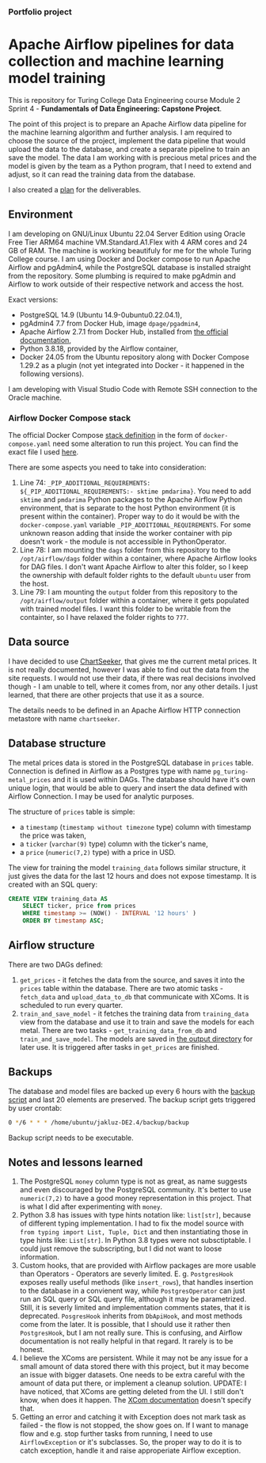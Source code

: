 ### Portfolio project
# Apache Airflow pipelines for data collection and machine learning model training

This is repository for Turing College Data Engineering course Module 2 Sprint 4 - **Fundamentals of Data Engineering: Capstone Project**.

The point of this project is to prepare an Apache Airflow data pipeline for the machine learning algorithm and further analysis. I am required to choose the source of the project, implement the data pipeline that would upload the data to the database, and create a separate pipeline to train an save the model. The data I am working with is precious metal prices and the model is given by the team as a Python program, that I need to extend and adjust, so it can read the training data from the database.

I also created a [plan](doc/PLAN.md) for the deliverables.

## Environment

I am developing on GNU/Linux Ubuntu 22.04 Server Edition using Oracle Free Tier ARM64 machine VM.Standard.A1.Flex with 4 ARM cores and 24 GB of RAM. The machine is working beautifuly for me for the whole Turing College course. I am using Docker and Docker compose to run Apache Airflow and pgAdmin4, while the PostgreSQL database is installed straight from the repository. Some plumbing is required to make pgAdmin and Airflow to work outside of their respective network and access the host.

Exact versions:
* PostgreSQL 14.9 (Ubuntu 14.9-0ubuntu0.22.04.1),
* pgAdmin4 7.7 from Docker Hub, image `dpage/pgadmin4`,
* Apache Airflow 2.7.1 from Docker Hub, installed from [the official documentation](https://airflow.apache.org/docs/apache-airflow/stable/howto/docker-compose/index.html),
* Python 3.8.18, provided by the Airflow container,
* Docker 24.05 from the Ubuntu repository along with Docker Compose 1.29.2 as a plugin (not yet integrated into Docker - it happened in the following versions).

I am developing with Visual Studio Code with Remote SSH connection to the Oracle machine.

### Airflow Docker Compose stack
The official Docker Compose [stack definition](https://airflow.apache.org/docs/apache-airflow/stable/howto/docker-compose/index.html) in the form of `docker-compose.yaml` need some alteration to run this project. You can find the exact file I used [here](docker/docker-compose.yaml).

There are some aspects you need to take into consideration:
1. Line 74: `_PIP_ADDITIONAL_REQUIREMENTS: ${_PIP_ADDITIONAL_REQUIREMENTS:- sktime pmdarima}`. You need to add `sktime` and `pmdarima` Python packages to the Apache Airflow Python environment, that is separate to the host Python environment (it is present within the container). Proper way to do it would be with the `docker-compose.yaml` variable `_PIP_ADDITIONAL_REQUIREMENTS`. For some unknown reason adding that inside the worker container with pip doesn't work - the module is not accessible in PythonOperator.
2. Line 78: I am mounting the `dags` folder from this repository to the `/opt/airflow/dags` folder within a container, where Apache Airflow looks for DAG files. I don't want Apache Airflow to alter this folder, so I keep the ownership with default folder rights to the default `ubuntu` user from the host.
3. Line 79: I am mounting the `output` folder from this repository to the `/opt/airflow/output` folder within a container, where it gets populated with trained model files. I want this folder to be writable from the containter, so I have relaxed the folder rights to `777`.

## Data source
I have decided to use [ChartSeeker](http://chartseeker.com/), that gives me the current metal prices. It is not really documented, however I was able to find out the data from the site requests. I would not use their data, if there was real decisions involved though - I am unable to tell, where it comes from, nor any other details. I just learned, that there are other projects that use it as a source.

The details needs to be defined in an Apache Airflow HTTP connection metastore with name `chartseeker`.

## Database structure
The metal prices data is stored in the PostgreSQL database in `prices` table. Connection is defined in Airflow as a Postgres type with name `pg_turing-metal_prices` and it is used within DAGs. The database should have it's own unique login, that would be able to query and insert the data defined with Airflow Connection. I may be used for analytic purposes.

The structure of `prices` table is simple:
* a `timestamp` (`timestamp without timezone` type) column with timestamp the price was taken,
* a `ticker` (`varchar(9)` type) column with the ticker's name,
* a `price` (`numeric(7,2)` type) with a price in USD.

The view for training the model `training_data` follows similar structure, it just gives the data for the last 12 hours and does not expose timestamp. It is created with an SQL query:
```sql
CREATE VIEW training_data AS
	SELECT ticker, price from prices
	WHERE timestamp >= (NOW() - INTERVAL '12 hours' )
	ORDER BY timestamp ASC;
```

## Airflow structure
There are two DAGs defined:
1. `get_prices` - it fetches the data from the source, and saves it into the `prices` table within the database. There are two atomic tasks - `fetch_data` and `upload_data_to_db` that communicate with XComs. It is scheduled to run every quarter.
2. `train_and_save_model` - it fetches the training data from `training_data` view from the database and use it to train and save the models for each metal. There are two tasks - `get_training_data_from_db` and `train_and_save_model`. The models are saved in [the output directory](dags/output/) for later use. It is triggered after tasks in `get_prices` are finished.

## Backups
The database and model files are backed up every 6 hours with the [backup script](backup/backup) and last 20 elements are preserved. The backup script gets triggered by user crontab:
```bash
0 */6 * * * /home/ubuntu/jakluz-DE2.4/backup/backup
```

Backup script needs to be executable.

## Notes and lessons learned
1. The PostgreSQL `money` column type is not as great, as name suggests and even discouraged by the PostgreSQL community. It's better to use `numeric(7,2)` to have a good money representation in this project. That is what I did after experimenting with `money`.
2. Python 3.8 has issues with type hints notation like: `list[str]`, because of different typing implementation. I had to fix the model source with `from typing import List, Tuple, Dict` and then instantiating those in type hints like: `List[str]`. In Python 3.8 types were not subsctiptable. I could just remove the subscripting, but I did not want to loose information.
3. Custom hooks, that are provided with Airflow packages are more usable than Operators - Operators are severly limited. E. g. `PostgresHook` exposes really useful methods (like `insert_rows`), that handles insertion to the database in a convienent way, while `PostgresOperator` can just run an SQL query or SQL query file, although it may be parametrized. Still, it is severly limited and implementation comments states, that it is deprecated. `PosgresHook` inherits from `DbApiHook`, and most methods come from the later. It is possible, that I should use it rather then `PostgresHook`, but I am not really sure. This is confusing, and Airflow documentation is not really helpful in that regard. It rarely is to be honest.
4. I believe the XComs are persistent. While it may not be any issue for a small amount of data stored there with this project, but it may become an issue with bigger datasets. One needs to be extra careful with the amount of data put there, or implement a cleanup solution. UPDATE: I have noticed, that XComs are getting deleted from the UI. I still don't know, when does it happen. The [XCom documentation](https://airflow.apache.org/docs/apache-airflow/stable/core-concepts/xcoms.html) doesn't specify that.
5. Getting an error and catching it with Exception does not mark task as failed - the flow is not stopped, the show goes on. If I want to manage flow and e.g. stop further tasks from running, I need to use `AirflowException` or it's subclasses. So, the proper way to do it is to catch exception, handle it and raise approperiate Airflow exception.